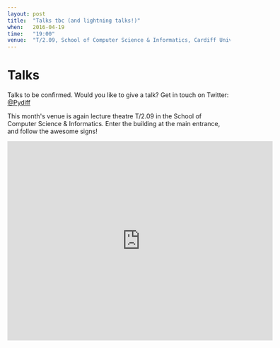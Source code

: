 ```yaml
---
layout: post
title:  "Talks tbc (and lightning talks!)"
when:   2016-04-19
time:   "19:00"
venue:  "T/2.09, School of Computer Science & Informatics, Cardiff University"
---
```


# Talks

Talks to be confirmed. Would you like to give a talk? Get in touch on Twitter: [@Pydiff](https://twitter.com/PyDiff)



This month's venue is again lecture theatre T/2.09 in the School of Computer Science & Informatics. Enter the building at the main entrance, and follow the awesome signs!

<iframe src="https://www.google.com/maps/embed?pb=!1m18!1m12!1m3!1d2484.5563658121855!2d-3.1726044842308547!3d51.4846569796314!2m3!1f0!2f0!3f0!3m2!1i1024!2i768!4f13.1!3m3!1m2!1s0x486e1cb8742c46f5%3A0xc620b871e5d19cac!2sTrevithick+Bldg%2C+Cardiff+CF24!5e0!3m2!1sen!2suk!4v1456917752266" width="600" height="450" frameborder="0" style="border:0" allowfullscreen>&nbsp;</iframe>